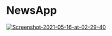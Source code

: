 # NewsApp
<a href="https://imgbb.com/"><img src="https://i.ibb.co/SPm2dC7/Screenshot-2021-05-16-at-02-29-40.png" alt="Screenshot-2021-05-16-at-02-29-40" border="0"></a>
